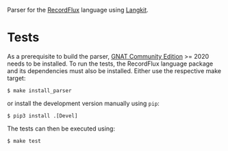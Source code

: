 Parser for the [RecordFlux](https://github.com/Componolit/RecordFlux) language using [Langkit](https://github.com/AdaCore/langkit).

# Tests

As a prerequisite to build the parser, [GNAT Community Edition](https://www.adacore.com/download) >= 2020 needs to be installed. To run the tests, the RecordFlux language package and its dependencies must also be installed. Either use the respective make target:

```Console
$ make install_parser
```

or install the development version manually using `pip`:

```Console
$ pip3 install .[Devel]
```

The tests can then be executed using:

```Console
$ make test
```
